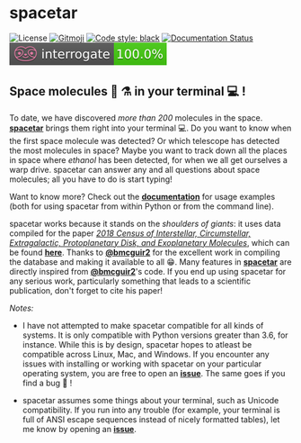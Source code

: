 # spacetar

![License][license]
[![Gitmoji][gitmoji-badge]][gitmoji]
[![Code style: black][black-badge]][black]
[![Documentation Status][docs-badge]][docs]
[![Documentation coverage][interrogate-badge]][interrogate]

## Space molecules 🧪 ⚗️ in your terminal 💻 !

To date, we have discovered *more than 200* molecules in the space. [**spacetar**][repo] brings them right into your terminal 💻. Do you want to know when the first space molecule was detected? Or which telescope has detected the most molecules in space? Maybe you want to track down all the places in space where *ethanol* has been detected, for when we all get ourselves a warp drive. spacetar can answer any and all questions about space molecules; all you have to do is start typing!

Want to know more? Check out the [**documentation**][docs] for usage examples (both for using spacetar from within Python or from the command line).

spacetar works because it stands on the *shoulders of giants*: it uses data compiled for the paper [*2018 Census of Interstellar, Circumstellar, Extragalactic, Protoplanetary Disk, and Exoplanetary Molecules*][census-paper], which can be found [**here**][census]. Thanks to [**@bmcguir2**][brett] for the excellent work in compiling the database and making it available to all 😁. Many features in [**spacetar**][repo] are directly inspired from [**@bmcguir2**][brett]'s code. If you end up using spacetar for any serious work, particularly something that leads to a scientific publication, don't forget to cite his paper!

*Notes:*

* I have not attempted to make spacetar compatible for all kinds of systems. It is only compatible with Python versions greater than 3.6, for instance. While this is by design, spacetar hopes to atleast be compatible across Linux, Mac, and Windows. If you encounter any issues with installing or working with spacetar on your particular operating system, you are free to open an [**issue**][issues]. The same goes if you find a bug 🐛 !

* spacetar assumes some things about your terminal, such as Unicode compatibility. If you run into any trouble (for example, your terminal is full of ANSI escape sequences instead of nicely formatted tables), let me know by opening an [**issue**][issues].

[gitmoji]: https://gitmoji.dev
[rich]: https://rich.readthedocs.io
[brett]: https://github.com/bmcguir2
[black]: https://github.com/psf/black
[docs]: https://spacetar.readthedocs.io
[SQLAlchemy]: https://www.sqlalchemy.org/
[repo]: https://github.com/astrogewgaw/spacetar/
[issues]: https://github.com/astrogewgaw/spacetar/issues
[census-paper]: https://doi.org/10.3847/1538-4365/aae5d2
[census]: https://github.com/bmcguir2/astromolecule_census/
[interrogate]: https://interrogate.readthedocs.io/en/latest/
[discussions]: https://github.com/astrogewgaw/spacetar/discussions

[license]: https://img.shields.io/badge/License-MIT-green.svg
[black-badge]: https://img.shields.io/badge/code%20style-black-000000.svg
[docs-badge]: https://readthedocs.org/projects/spacetar/badge/?version=latest
[gitmoji-badge]: https://img.shields.io/badge/gitmoji-%20😜%20😍-FFDD67.svg?style=flat-square
[interrogate-badge]: https://raw.githubusercontent.com/astrogewgaw/spacetar/main/images/interrogate_badge.svg

